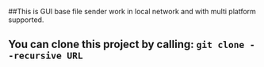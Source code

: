 ##This is GUI base file sender work in local network and with multi platform supported.

## You can clone this project by calling: `git clone --recursive URL`